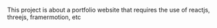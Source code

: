 This project is about a portfolio website that requires the use of reactjs, threejs, framermotion, etc
